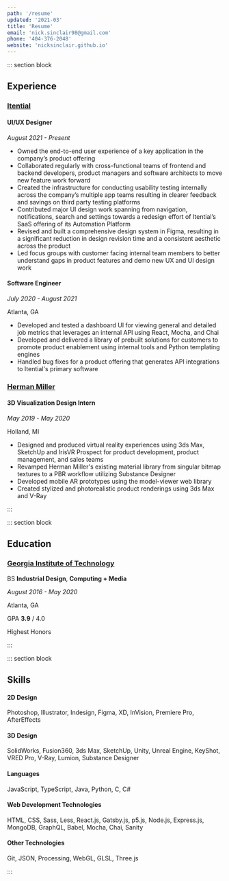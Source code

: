 ```yaml
---
path: '/resume'
updated: '2021-03'
title: 'Resume'
email: 'nick.sinclair98@gmail.com'
phone: '404-376-2048'
website: 'nicksinclair.github.io'
---
```


::: section block

## Experience

### [Itential](https://www.itential.com/)

#### UI/UX Designer

_August 2021 - Present_

- Owned the end-to-end user experience of a key application in the company’s product offering
- Collaborated regularly with cross-functional teams of frontend and backend developers, product managers and software architects to move new feature work forward
- Created the infrastructure for conducting usability testing internally across the company’s multiple app teams resulting in clearer feedback and savings on third party testing platforms
- Contributed major UI design work spanning from navigation, notifications, search and settings towards a redesign effort of Itential’s SaaS offering of its Automation Platform
- Revised and built a comprehensive design system in Figma, resulting in a significant reduction in design revision time and a consistent aesthetic across the product
- Led focus groups with customer facing internal team members to better understand gaps in product features and demo new UX and UI design work

#### Software Engineer

_July 2020 - August 2021_

Atlanta, GA

- Developed and tested a dashboard UI for viewing general and detailed job metrics that leverages an internal API using React, Mocha, and Chai
- Developed and delivered a library of prebuilt solutions for customers to promote product enablement using internal tools and Python templating engines
- Handled bug fixes for a product offering that generates API integrations to Itential's primary software

### [Herman Miller](https://www.hermanmiller.com/)

#### 3D Visualization Design Intern

_May 2019 - May 2020_

Holland, MI

- Designed and produced virtual reality experiences using 3ds Max, SketchUp and
  IrisVR Prospect for product development, product management, and sales teams
- Revamped Herman Miller's existing material library from singular bitmap textures to a PBR workflow utilizing Substance Designer
- Developed mobile AR prototypes using the model-viewer web library
- Created stylized and photorealistic product renderings using 3ds Max and V-Ray

:::

::: section block

## Education

### [Georgia Institute of Technology](https://id.gatech.edu/)

BS **Industrial Design**, **Computing + Media**

_August 2016 - May 2020_

Atlanta, GA

GPA **3.9** / 4.0

Highest Honors

:::

::: section block

## Skills

#### 2D Design

Photoshop, Illustrator, Indesign, Figma, XD, InVision, Premiere Pro, AfterEffects

#### 3D Design

SolidWorks, Fusion360, 3ds Max, SketchUp, Unity, Unreal Engine, KeyShot, VRED Pro, V-Ray, Lumion, Substance Designer

#### Languages

JavaScript, TypeScript, Java, Python, C, C#

#### Web Development Technologies

HTML, CSS, Sass, Less, React.js, Gatsby.js, p5.js, Node.js, Express.js, MongoDB, GraphQL, Babel, Mocha, Chai, Sanity

#### Other Technologies

Git, JSON, Processing, WebGL, GLSL, Three.js

:::
